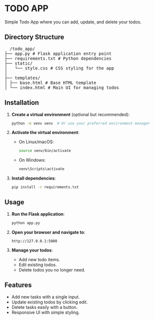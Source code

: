 # TODO APP

Simple Todo App where you can add, update, and delete your todos.

## Directory Structure
<pre>
  /todo_app/
├── app.py # Flask application entry point
├── requirements.txt # Python dependencies
├── static/
│   └── style.css # CSS styling for the app
│ 
├── templates/
│ ├── base.html # Base HTML template
│ └── index.html # Main UI for managing todos
</pre>

## Installation

1. **Create a virtual environment** (optional but recommended):
    ```bash
    python -m venv venv  # Or use your preferred environment manager
    ```

2. **Activate the virtual environment**:
    - On Linux/macOS:
      ```bash
      source venv/bin/activate
      ```
    - On Windows:
      ```bash
      venv\Scripts\activate
      ```

3. **Install dependencies**:
    ```bash
    pip install -r requirements.txt
    ```

## Usage

1. **Run the Flask application**:
    ```bash
    python app.py
    ```

2. **Open your browser and navigate to**:
    ```
    http://127.0.0.1:5000
    ```

3. **Manage your todos**:
   - Add new todo items.
   - Edit existing todos.
   - Delete todos you no longer need.

## Features

- Add new tasks with a single input.
- Update existing todos by clicking edit.
- Delete tasks easily with a button.
- Responsive UI with simple styling.
